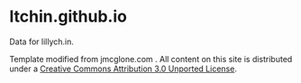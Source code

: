 ltchin.github.io
========

Data for lillych.in. 

Template modified from jmcglone.com . All content on this site is distributed under a [Creative Commons Attribution 3.0 Unported License](http://creativecommons.org/licenses/by/3.0/deed.en_US).
